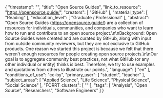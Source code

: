 {
    "timestamp": "",
    "title": "Open Source Guides",
    "link_to_resource": "https://opensource.guide/",
    "creators": [
        "GitHub"
    ],
    "material_type": [
        "Reading"
    ],
    "education_level": [
        "Graduate / Professional"
    ],
    "abstract": "Open Source Guides (https://opensource.guide/) are a collection of resources for individuals, communities, and companies who want to learn how to run and contribute to an open source project.\n\nBackground: Open Source Guides were created and are curated by GitHub, along with input from outside community reviewers, but they are not exclusive to GitHub products. One reason we started this project is because we felt that there weren't enough resources for people creating open source projects.\n\nOur goal is to aggregate community best practices, not what GitHub (or any other individual or entity) thinks is best. Therefore, we try to use examples and quotations from others to illustrate our points.",
    "language": [
        "en"
    ],
    "conditions_of_use": "cc-by",
    "primary_user": [
        "student",
        "teacher"
    ],
    "subject_areas": [
        "Applied Science",
        "Life Science",
        "Physical Science",
        "Social Science"
    ],
    "FORRT_clusters": [
        ""
    ],
    "tags": [
        "Analysis",
        "Open Source",
        "Researchers",
        "Software Engineers"
    ]
}
